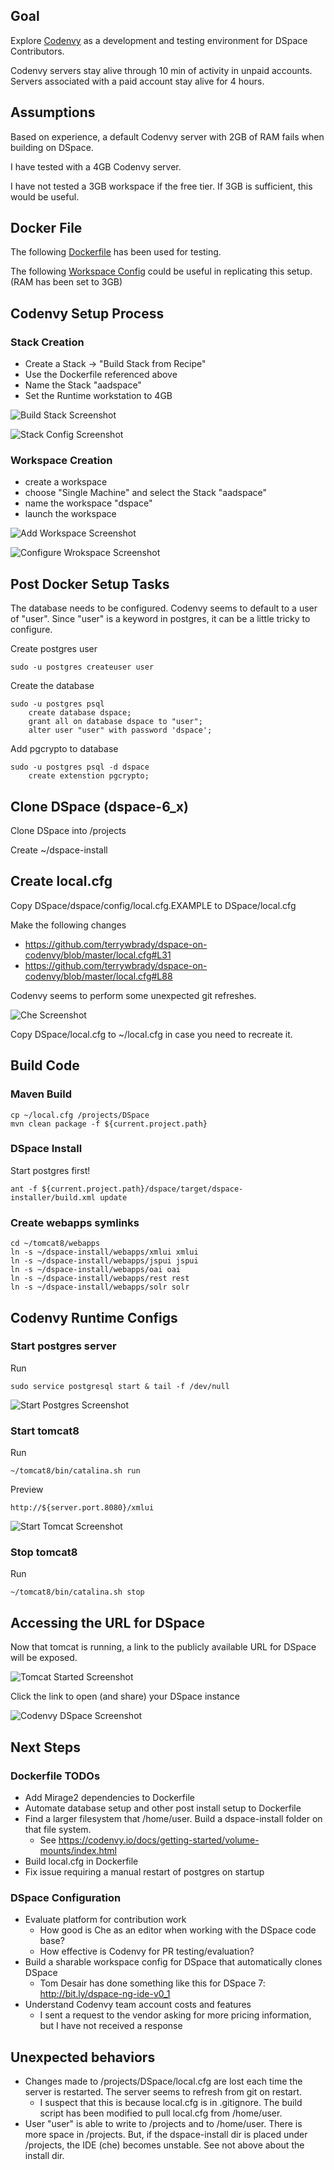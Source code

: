 ## Goal

Explore [Codenvy](http://codenvy.com) as a development and testing environment for DSpace Contributors.

Codenvy servers stay alive through 10 min of activity in unpaid accounts.  Servers associated with a paid account stay alive for 4 hours.

## Assumptions

Based on experience, a default Codenvy server with 2GB of RAM fails when building on DSpace.

I have tested with a 4GB Codenvy server.

I have not tested a 3GB workspace if the free tier.  If 3GB is sufficient, this would be useful.

## Docker File

The following [Dockerfile](Dockerfile) has been used for testing.

The following [Workspace Config](workspace.json) could be useful in replicating this setup.  (RAM has been set to 3GB)

## Codenvy Setup Process

### Stack Creation

- Create a Stack -> "Build Stack from Recipe"
- Use the Dockerfile referenced above
- Name the Stack "aadspace"
- Set the Runtime workstation to 4GB

![Build Stack Screenshot](screenshots/buildStack.png)    

![Stack Config Screenshot](screenshots/stackConfig.png)    


### Workspace Creation

- create a workspace
- choose "Single Machine" and select the Stack "aadspace"
- name the workspace "dspace"
- launch the workspace

![Add Workspace Screenshot](screenshots/addWorkspace.png)    

![Configure Wrokspace Screenshot](screenshots/configureWorkspace.png)    


## Post Docker Setup Tasks

The database needs to be configured.  Codenvy seems to default to a user of "user".  Since "user" is a keyword in postgres, it can be a little tricky to configure.

Create postgres user

    sudo -u postgres createuser user

Create the database

    sudo -u postgres psql
        create database dspace;
        grant all on database dspace to "user";
        alter user "user" with password 'dspace';

Add pgcrypto to database

    sudo -u postgres psql -d dspace
        create extenstion pgcrypto;        

## Clone DSpace (dspace-6_x)

Clone DSpace into /projects

Create ~/dspace-install

## Create local.cfg

Copy DSpace/dspace/config/local.cfg.EXAMPLE to DSpace/local.cfg

Make the following changes
- https://github.com/terrywbrady/dspace-on-codenvy/blob/master/local.cfg#L31
- https://github.com/terrywbrady/dspace-on-codenvy/blob/master/local.cfg#L88

Codenvy seems to perform some unexpected git refreshes.

![Che Screenshot](screenshots/cheEditor.png)    

Copy DSpace/local.cfg to ~/local.cfg in case you need to recreate it.
    
## Build Code

### Maven Build

    cp ~/local.cfg /projects/DSpace
    mvn clean package -f ${current.project.path}

### DSpace Install
Start postgres first!

    ant -f ${current.project.path}/dspace/target/dspace-installer/build.xml update

### Create webapps symlinks

    cd ~/tomcat8/webapps
    ln -s ~/dspace-install/webapps/xmlui xmlui
    ln -s ~/dspace-install/webapps/jspui jspui
    ln -s ~/dspace-install/webapps/oai oai
    ln -s ~/dspace-install/webapps/rest rest
    ln -s ~/dspace-install/webapps/solr solr

## Codenvy Runtime Configs

### Start postgres server

Run

    sudo service postgresql start & tail -f /dev/null

![Start Postgres Screenshot](screenshots/startPostgres.png)    


### Start tomcat8

Run

    ~/tomcat8/bin/catalina.sh run

Preview

    http://${server.port.8080}/xmlui

![Start Tomcat Screenshot](screenshots/startTomcat.png)    


### Stop tomcat8

Run

    ~/tomcat8/bin/catalina.sh stop

## Accessing the URL for DSpace

Now that tomcat is running, a link to the publicly available URL for DSpace will be exposed.

![Tomcat Started Screenshot](screenshots/tomcatStarted.png)    

Click the link to open (and share) your DSpace instance

![Codenvy DSpace Screenshot](screenshots/codenvyDSpace.png)    

## Next Steps

### Dockerfile TODOs

- Add Mirage2 dependencies to Dockerfile
- Automate database setup and other post install setup to Dockerfile
- Find a larger filesystem that /home/user.  Build a dspace-install folder on that file system.
  - See https://codenvy.io/docs/getting-started/volume-mounts/index.html
- Build local.cfg in Dockerfile
- Fix issue requiring a manual restart of postgres on startup
  
### DSpace Configuration  
  
- Evaluate platform for contribution work
  - How good is Che as an editor when working with the DSpace code base?
  - How effective is Codenvy for PR testing/evaluation?
- Build a sharable workspace config for DSpace that automatically clones DSpace
  - Tom Desair has done something like this for DSpace 7: http://bit.ly/dspace-ng-ide-v0_1
- Understand Codenvy team account costs and features
  - I sent a request to the vendor asking for more pricing information, but I have not received a response

## Unexpected behaviors

* Changes made to /projects/DSpace/local.cfg are lost each time the server is restarted.  The server seems to refresh from git on restart.
  * I suspect that this is because local.cfg is in .gitignore.  The build script has been modified to pull local.cfg from /home/user.
* User "user" is able to write to /projects and to /home/user.  There is more space in /projects.  But, if the dspace-install dir is placed under /projects, the IDE (che) becomes unstable.  See not above about the install dir.
